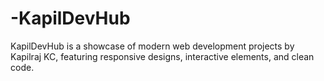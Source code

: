 # -KapilDevHub
KapilDevHub is a showcase of modern web development projects by Kapilraj KC, featuring responsive designs, interactive elements, and clean code.

